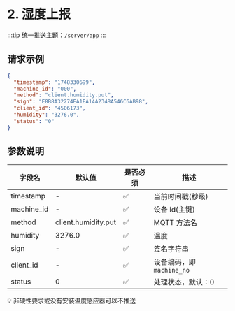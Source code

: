 # 2. 湿度上报

:::tip
统一推送主题：`/server/app`
:::

## 请求示例

```json
{
  "timestamp": "1748330699",
  "machine_id": "000",
  "method": "client.humidity.put",
  "sign": "E8B8A32274EA1EA14A2348A546C6AB98",
  "client_id": "4506173",
  "humidity": "3276.0",
  "status": "0"
}
```

## 参数说明

| 字段名     | 默认值              | 是否必须 | 描述                      |
| ---------- | ------------------- | -------- | ------------------------- |
| timestamp  | -                   | ✅       | 当前时间戳(秒级)          |
| machine_id | -                   | ✅       | 设备 id(主键)             |
| method     | client.humidity.put | ✅       | MQTT 方法名               |
| humidity   | 3276.0              | ✅       | 温度                      |
| sign       | -                   | ✅       | 签名字符串                |
| client_id  | -                   | ✅       | 设备编码，即 `machine_no` |
| status     | 0                   | ✅       | 处理状态，默认：0         |

💡 非硬性要求或没有安装温度感应器可以不推送
